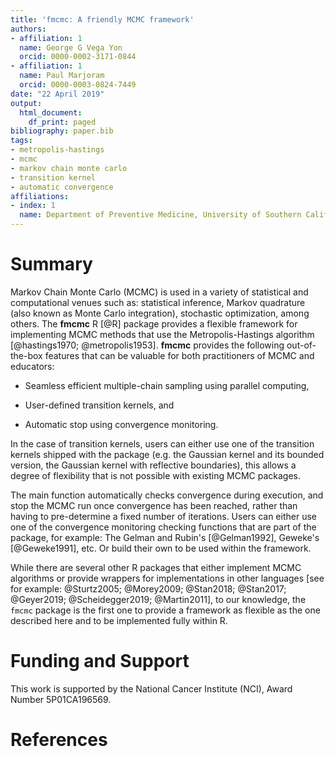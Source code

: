 ```yaml
---
title: 'fmcmc: A friendly MCMC framework'
authors:
- affiliation: 1
  name: George G Vega Yon
  orcid: 0000-0002-3171-0844
- affiliation: 1
  name: Paul Marjoram
  orcid: 0000-0003-0824-7449
date: "22 April 2019"
output:
  html_document:
    df_print: paged
bibliography: paper.bib
tags:
- metropolis-hastings
- mcmc
- markov chain monte carlo
- transition kernel
- automatic convergence
affiliations:
- index: 1
  name: Department of Preventive Medicine, University of Southern California
---
```


# Summary

Markov Chain Monte Carlo (MCMC) is used in a variety of statistical and computational venues such as: statistical inference, Markov quadrature (also known as Monte Carlo integration), stochastic optimization, among others. The **fmcmc** R [@R] package provides a flexible framework for implementing MCMC methods that use the Metropolis-Hastings algorithm [@hastings1970; @metropolis1953]. **fmcmc** provides the following out-of-the-box features that can be valuable for both practitioners of MCMC and educators:

*  Seamless efficient multiple-chain sampling using parallel computing,

*  User-defined transition kernels, and

*  Automatic stop using convergence monitoring.

In the case of transition kernels, users can either use one of the transition kernels shipped with the package (e.g. the Gaussian kernel and its bounded version, the Gaussian kernel with reflective boundaries), this allows a degree of flexibility that is not possible with existing MCMC packages.

The main function automatically checks convergence during execution, and stop the MCMC run once convergence has been reached, rather than having to pre-determine a fixed number of iterations. Users can either use one of the convergence monitoring checking functions that are part of the package, for example: The Gelman and Rubin's [@Gelman1992], Geweke's [@Geweke1991], etc. Or build their own to be used within the framework.

While there are several other R packages that either implement MCMC algorithms or provide wrappers for implementations in other languages [see for example: @Sturtz2005; @Morey2009; @Stan2018; @Stan2017; @Geyer2019; @Scheidegger2019; @Martin2011], to our knowledge, the `fmcmc` package is the first one to provide a framework as flexible as the one described here and to be implemented fully within R.

# Funding and Support

This work is supported by the National Cancer Institute (NCI), Award Number 5P01CA196569.

# References
